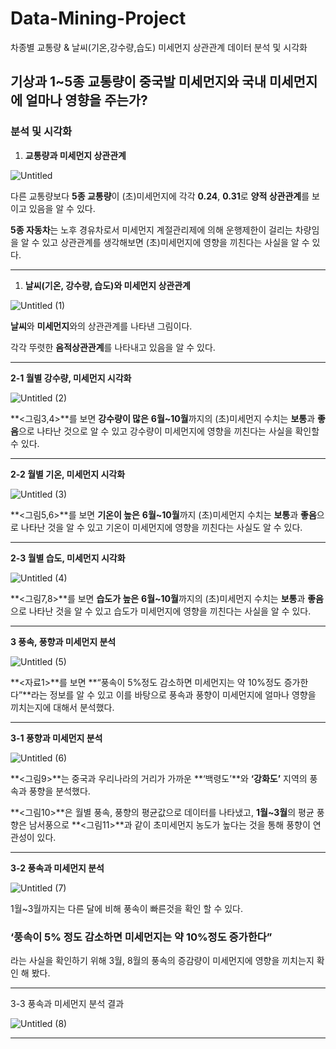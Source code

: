 # Data-Mining-Project
차종별 교통량 &amp; 날씨(기온,강수량,습도) 미세먼지 상관관계 데이터 분석 및 시각화
## 기상과 1~5종 교통량이 중국발 미세먼지와 국내 미세먼지에 얼마나 영향을 주는가?

### 분석 및 시각화

1. **교통량과 미세먼지 상관관계**

![Untitled](https://user-images.githubusercontent.com/67450169/191542844-d6dd1fe6-d977-4f2c-824c-75608b59455b.png)

다른 교통량보다 **5종 교통량**이 (초)미세먼지에 각각 **0.24**, **0.31**로 **양적 상관관계**를 보이고 있음을 알 수 있다.

**5종 자동차**는 노후 경유차로서 미세먼지 계절관리제에 의해 운행제한이 걸리는 차량임을 알 수 있고 상관관계를 생각해보면 (초)미세먼지에 영향을 끼친다는 사실을 알 수 있다.

---

1. **날씨(기온, 강수량, 습도)와 미세먼지 상관관계**

![Untitled (1)](https://user-images.githubusercontent.com/67450169/191542946-ad1672a4-a343-4438-af9e-1c6f8a642e47.png)


**날씨**와 **미세먼지**와의 상관관계를 나타낸 그림이다. 

각각 뚜렷한 **음적상관관계**를 나타내고 있음을 알 수 있다.

---

**2-1 월별 강수량, 미세먼지 시각화**

![Untitled (2)](https://user-images.githubusercontent.com/67450169/191542967-96f9a209-ff7d-48a5-afd0-f8bc7693e51f.png)

**<그림3,4>**를 보면 **강수량이 많은** **6월~10월**까지의 (초)미세먼지 수치는 **보통**과 **좋음**으로 나타난 것으로 알 수 있고 강수량이 미세먼지에 영향을 끼친다는 사실을 확인할 수 있다.

---

**2-2 월별 기온, 미세먼지 시각화**

![Untitled (3)](https://user-images.githubusercontent.com/67450169/191543334-92a6d5b6-e384-466d-93ae-f236698984ec.png)


**<그림5,6>**를 보면 **기온이 높은** **6월~10월**까지 (초)미세먼지 수치는 **보통**과 **좋음**으로 나타난 것을 알 수 있고 기온이 미세먼지에 영향을 끼친다는 사실도 알 수 있다.

---

**2-3 월별 습도, 미세먼지 시각화**

![Untitled (4)](https://user-images.githubusercontent.com/67450169/191543422-12d07dd7-084a-4ece-a264-13c789b97b86.png)

**<그림7,8>**를 보면 **습도가 높은** **6월~10월**까지의 (초)미세먼지 수치는 **보통**과 **좋음**으로 나타난 것을 알 수 있고 습도가 미세먼지에 영향을 끼친다는 사실을 알 수 있다.

---

**3 풍속, 풍향과 미세먼지 분석**

![Untitled (5)](https://user-images.githubusercontent.com/67450169/191543464-d69d7e55-3159-4da9-8920-88be81a02ffa.png)


**<자료1>**를 보면 **“풍속이 5%정도 감소하면 미세먼지는 약 10%정도 증가한다”**라는 정보를 알 수 있고 이를 바탕으로 풍속과 풍향이 미세먼지에 얼마나 영향을 끼치는지에 대해서 분석했다.

---

**3-1 풍향과 미세먼지 분석**

![Untitled (6)](https://user-images.githubusercontent.com/67450169/191543489-3c6e1f03-ec62-4a89-ace9-ed50f5ab9581.png)

**<그림9>**는 중국과 우리나라의 거리가 가까운 **‘백령도’**와 **‘강화도’** 지역의 풍속과 풍향을 분석했다.

**<그림10>**은 월별 풍속, 풍향의 평균값으로 데이터를 나타냈고, **1월~3월**의 평균 풍향은 남서풍으로 **<그림11>**과 같이 초미세먼지 농도가 높다는 것을 통해 풍향이 연관성이 있다.

---

**3-2 풍속과 미세먼지 분석**

![Untitled (7)](https://user-images.githubusercontent.com/67450169/191543525-c37d1e1c-1339-44e3-80fe-ed550bbe3400.png)


1월~3월까지는 다른 달에 비해 풍속이 빠른것을 확인 할 수 있다.

### **‘풍속이 5% 정도 감소하면 미세먼지는 약 10%정도 증가한다”**

라는 사실을 확인하기 위해 3월, 8월의 풍속의 증감량이 미세먼지에 영향을 끼치는지 확인 해 봤다.

---

3-3 풍속과 미세먼지 분석 결과

![Untitled (8)](https://user-images.githubusercontent.com/67450169/191543552-73e44036-19db-4244-884a-8b2242f248ad.png)


---

